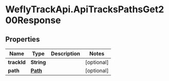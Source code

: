 # WeflyTrackApi.ApiTracksPathsGet200Response

## Properties

Name | Type | Description | Notes
------------ | ------------- | ------------- | -------------
**trackId** | **String** |  | [optional] 
**path** | [**Path**](Path.md) |  | [optional] 


